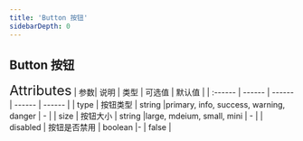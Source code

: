 ```yaml
---
title: 'Button 按钮'
sidebarDepth: 0
---
```


## Button 按钮
<ClientOnly>
  <e-button/>
<font size=5>Attributes</font>
| 参数| 说明 | 类型 | 可选值 | 默认值 |
| :------ | ------ | ------ | ------ | ------ |
| type | 按钮类型 | string |primary, info, success, warning, danger | - |
| size | 按钮大小 | string |large, mdeium, small, mini | - |
| disabled | 按钮是否禁用 | boolean |- | false |
</ClientOnly>